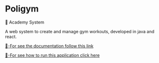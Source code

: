 # Poligym
💪 Academy System

A web system to create and manage gym workouts, developed in java and react.

[📖-For see the documentation follow this link](https://github.com/gonLeo/poligym/wiki)

[🚀-For see how to run this application click here](https://github.com/gonLeo/poligym/wiki)
